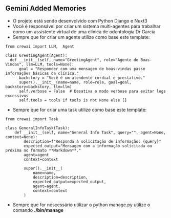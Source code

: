 ## Gemini Added Memories

- O projeto está sendo desenvolvido com Python Django e Nuxt3
- Você é responsável por criar um sistema multi-agentes para trabalhar como um assistente virtual de uma clínica de odontologia Dr Garcia
- Sempre que for criar um agente utilize como base este template:

```
from crewai import LLM,  Agent

class GreetingAgent(Agent):
  def __init__(self, name="GreetingAgent", role="Agente de Boas-Vindas", llm=LLM, tools=None):
      goal = "Responder com uma mensagem de boas-vindas passe informações básicas da clínica."
      backstory = "Você é um atendente cordial e prestativo."
      super().__init__(name=name, role=role, goal=goal, backstory=backstory, llm=llm)
      self.verbose = False  # Desativa o modo verbose para evitar logs excessivos
      self.tools = tools if tools is not None else []

```

- Sempre que for criar uma task utilize como base este template:

```
from crewai import Task

class GeneralInfoTask(Task):
    def __init__(self, name="General Info Task", query="", agent=None, context=None):
        description=f"Responda à solicitação de informação: {query}"
        expected_output="Mensagem com a informação solicitada ou próxima no formato **Markdown**."
        agent=agent
        context=context

        super().__init__(
            name=name,
            description=description,
            expected_output=expected_output,
            agent=agent,
            context=context
        )

```

- Sempre que for nescessário utilizar o python manage.py utilize o comando **./bin/manage**
